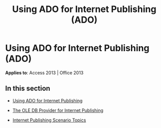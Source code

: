 ﻿---
title: Using ADO for Internet Publishing (ADO)
TOCTitle: Using ADO for Internet Publishing
ms:assetid: e5621d28-64be-44f3-ba6e-5de1d4ea9922
ms:mtpsurl: https://msdn.microsoft.com/en-us/library/JJ250165(v=office.15)
ms:contentKeyID: 48548358
ms.date: 09/18/2015
mtps_version: v=office.15
---

# Using ADO for Internet Publishing (ADO)


**Applies to**: Access 2013 | Office 2013

## In this section

  - [Using ADO for Internet Publishing](using-ado-for-internet-publishing.md)

  - [The OLE DB Provider for Internet Publishing](the-ole-db-provider-for-internet-publishing.md)

  - [Internet Publishing Scenario Topics](internet-publishing-scenario-topics.md)

